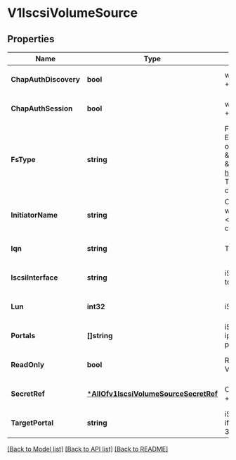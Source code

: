 # V1IscsiVolumeSource

## Properties
Name | Type | Description | Notes
------------ | ------------- | ------------- | -------------
**ChapAuthDiscovery** | **bool** | whether support iSCSI Discovery CHAP authentication +optional | [optional] [default to null]
**ChapAuthSession** | **bool** | whether support iSCSI Session CHAP authentication +optional | [optional] [default to null]
**FsType** | **string** | Filesystem type of the volume that you want to mount. Tip: Ensure that the filesystem type is supported by the host operating system. Examples: \&quot;ext4\&quot;, \&quot;xfs\&quot;, \&quot;ntfs\&quot;. Implicitly inferred to be \&quot;ext4\&quot; if unspecified. More info: https://kubernetes.io/docs/concepts/storage/volumes#iscsi TODO: how do we prevent errors in the filesystem from compromising the machine +optional | [optional] [default to null]
**InitiatorName** | **string** | Custom iSCSI Initiator Name. If initiatorName is specified with iscsiInterface simultaneously, new iSCSI interface &lt;target portal&gt;:&lt;volume name&gt; will be created for the connection. +optional | [optional] [default to null]
**Iqn** | **string** | Target iSCSI Qualified Name. | [optional] [default to null]
**IscsiInterface** | **string** | iSCSI Interface Name that uses an iSCSI transport. Defaults to &#x27;default&#x27; (tcp). +optional | [optional] [default to null]
**Lun** | **int32** | iSCSI Target Lun number. | [optional] [default to null]
**Portals** | **[]string** | iSCSI Target Portal List. The portal is either an IP or ip_addr:port if the port is other than default (typically TCP ports 860 and 3260). +optional | [optional] [default to null]
**ReadOnly** | **bool** | ReadOnly here will force the ReadOnly setting in VolumeMounts. Defaults to false. +optional | [optional] [default to null]
**SecretRef** | [***AllOfv1IscsiVolumeSourceSecretRef**](AllOfv1IscsiVolumeSourceSecretRef.md) | CHAP Secret for iSCSI target and initiator authentication +optional | [optional] [default to null]
**TargetPortal** | **string** | iSCSI Target Portal. The Portal is either an IP or ip_addr:port if the port is other than default (typically TCP ports 860 and 3260). | [optional] [default to null]

[[Back to Model list]](../README.md#documentation-for-models) [[Back to API list]](../README.md#documentation-for-api-endpoints) [[Back to README]](../README.md)

